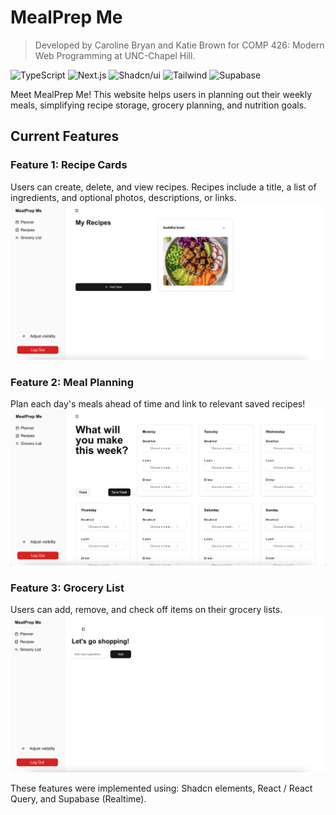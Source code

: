 # MealPrep Me

> Developed by Caroline Bryan and Katie Brown for COMP 426: Modern Web Programming at UNC-Chapel Hill.


![TypeScript](https://img.shields.io/badge/-TypeScript-05122A?style=flat&logo=typescript)
![Next.js](https://img.shields.io/badge/-Next.js-05122A?style=flat&logo=nextdotjs)
![Shadcn/ui](https://img.shields.io/badge/-Shadcn_UI-05122A?style=flat&logo=shadcnui)
![Tailwind](https://img.shields.io/badge/-Tailwind-05122A?style=flat&logo=tailwindcss)
![Supabase](https://img.shields.io/badge/-Supabase-05122A?style=flat&logo=supabase)

Meet MealPrep Me! This website helps users in planning out their weekly meals, simplifying recipe storage, grocery planning, and nutrition goals.

## Current Features

### Feature 1: Recipe Cards
Users can create, delete, and view recipes. Recipes include a title, a list of ingredients, and optional photos, descriptions, or links.
![Recipe page](recipe.png)


### Feature 2: Meal Planning
Plan each day's meals ahead of time and link to relevant saved recipes!
![Grocery List](meal-plan.png)


### Feature 3: Grocery List
Users can add, remove, and check off items on their grocery lists.
![Grocery List](shopping-list.png)

These features were implemented using: Shadcn elements, React / React Query, and Supabase (Realtime).
